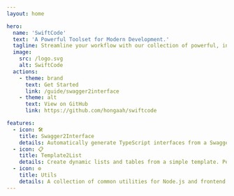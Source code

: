 ```yaml
---
layout: home

hero:
  name: 'SwiftCode'
  text: 'A Powerful Toolset for Modern Development.'
  tagline: Streamline your workflow with our collection of powerful, intuitive, and efficient packages.
  image:
    src: /logo.svg
    alt: SwiftCode
  actions:
    - theme: brand
      text: Get Started
      link: /guide/swagger2interface
    - theme: alt
      text: View on GitHub
      link: https://github.com/hongaah/swiftcode

features:
  - icon: 🛠️
    title: Swagger2Interface
    details: Automatically generate TypeScript interfaces from a Swagger/OpenAPI specification. Keep your frontend and backend in sync effortlessly.
  - icon: 📋
    title: Template2List
    details: Create dynamic lists and tables from a simple template. Perfect for scaffolding admin panels and data displays.
  - icon: ⚙️
    title: Utils
    details: A collection of common utilities for Node.js and frontend development, including tools for formatting, HTTP requests, and more.
---
```

